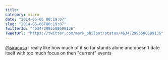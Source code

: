 ```yaml
---
title: 
category: micro
date: "2014-05-06 00:19:07"
slug: "2014-05-06T00:19:07"
TwitterId: "463472995508699136"
TweetUrl: "https://twitter.com/mark_philpot/status/463472995508699136"
---
```


[@siracusa](https://twitter.com/siracusa) I really like how much of it so far
stands alone and doesn't date itself with too much focus on then "current"
events
